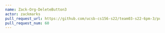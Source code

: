 ```yaml
---
name: Zack-Org-DeleteButton3
actor: zackmarks
pull_request_url: https://github.com/ucsb-cs156-s22/team03-s22-6pm-3/pull/60
pull_request_num: 60
---
```

